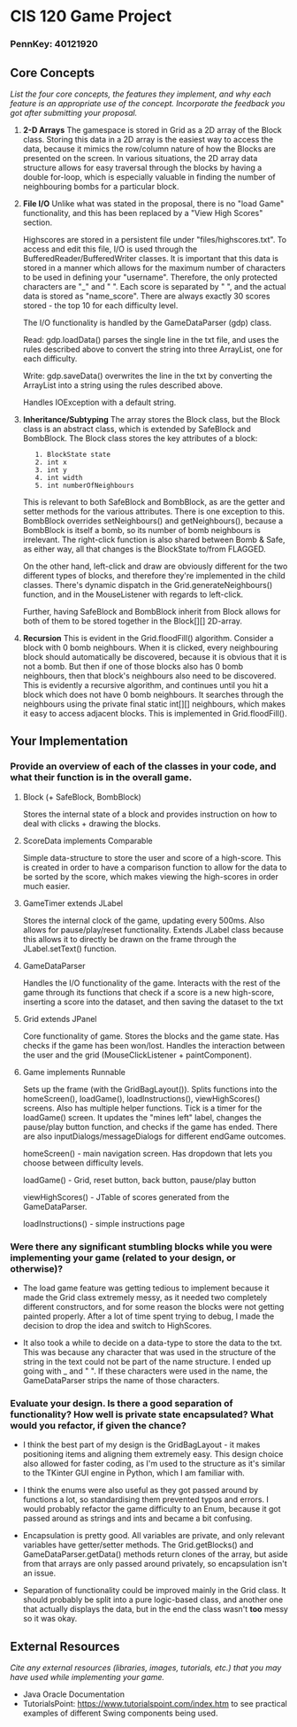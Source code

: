 # CIS 120 Game Project
### PennKey: 40121920

## **Core Concepts**

*List the four core concepts, the features they implement, and why each feature is an appropriate use of the concept. Incorporate the feedback you got after submitting your proposal.*

  1. **2-D Arrays**
        The gamespace is stored in Grid as a 2D array of the Block class. Storing this data in
        a 2D array is the easiest way to access the data, because it mimics the row/column
        nature of how the Blocks are presented on the screen. In various situations, the 2D
        array data structure allows for easy traversal through the blocks by having a double
        for-loop, which is especially valuable in finding the number of neighbouring bombs
        for a particular block. 

  2. **File I/O**
        Unlike what was stated in the proposal, there is no "load Game" functionality, and this
        has been replaced by a "View High Scores" section.
  
        Highscores are stored in a persistent file under "files/highscores.txt". To access and 
        edit this file, I/O is used through the BufferedReader/BufferedWriter classes. It is
        important that this data is stored in a manner which allows for the maximum number
        of characters to be used in defining your "username". Therefore, the only protected
        characters are "_" and " ". Each score is separated by " ", and the actual data is
        stored as "name_score". There are always exactly 30 scores stored - the top 10 for
        each difficulty level. 
            
        The I/O functionality is handled by the GameDataParser (gdp) class. 
        
        Read: gdp.loadData() parses the single line in the txt file, and uses the rules described
        above to convert the string into three ArrayList<ScoreData>, one for each difficulty.
        
        Write: gdp.saveData() overwrites the line in the txt by converting the ArrayList<ScoreData>
        into a string using the rules described above. 
        
        Handles IOException with a default string. 

  3. **Inheritance/Subtyping**
        The array stores the Block class, but the Block class is an abstract class, which is
        extended by SafeBlock and BombBlock. The Block class stores the key attributes of a block:

            1. BlockState state
            2. int x
            3. int y
            4. int width
            5. int numberOfNeighbours
        This is relevant to both SafeBlock and BombBlock, as are the getter and setter methods for
        the various attributes. There is one exception to this. BombBlock overrides setNeighbours()
        and getNeighbours(), because a BombBlock is itself a bomb, so its number of bomb neighbours
        is irrelevant. The right-click function is also shared between Bomb & Safe, as either way,
        all that changes is the BlockState to/from FLAGGED. 
        
        On the other hand, left-click and draw are obviously different for the two different types
        of blocks, and therefore they're implemented in the child classes. There's dynamic dispatch
        in the Grid.generateNeighbours() function, and in the MouseListener with regards to left-click.
        
        Further, having SafeBlock and BombBlock inherit from Block allows for both of them to be stored
        together in the Block[][] 2D-array.

  4. **Recursion**
        This is evident in the Grid.floodFill() algorithm. Consider a block with 0 bomb neighbours. When 
        it is clicked, every neighbouring block should automatically be discovered, because it is obvious
        that it is not a bomb. But then if one of those blocks also has 0 bomb neighbours, then that 
        block's neighbours also need to be discovered. This is evidently a recursive algorithm, and 
        continues until you hit a block which does not have 0 bomb neighbours. It searches through the 
        neighbours using the private final static int[][] neighbours, which makes it easy to access 
        adjacent blocks. This is implemented in Grid.floodFill().

## **Your Implementation**

### Provide an overview of each of the classes in your code, and what their function is in the overall game.

1. Block (+ SafeBlock, BombBlock)

    Stores the internal state of a block and provides instruction on how to deal with clicks + 
    drawing the blocks.
2. ScoreData implements Comparable<ScoreData>

    Simple data-structure to store the user and score of a high-score. This is created in order to 
    have a comparison function to allow for the data to be sorted by the score, which makes viewing
    the high-scores in order much easier.
3. GameTimer extends JLabel

    Stores the internal clock of the game, updating every 500ms. Also allows for pause/play/reset
    functionality. Extends JLabel class because this allows it to directly be drawn on the frame 
    through the JLabel.setText() function.
4. GameDataParser 

    Handles the I/O functionality of the game. Interacts with the rest of the game through its
    functions that check if a score is a new high-score, inserting a score into the dataset, and
    then saving the dataset to the txt
5. Grid extends JPanel

    Core functionality of game. Stores the blocks and the game state. Has checks if the game has been
    won/lost. Handles the interaction between the user and the grid (MouseClickListener + 
    paintComponent). 
6. Game implements Runnable

    Sets up the frame (with the GridBagLayout()). Splits functions into the homeScreen(), loadGame(),
    loadInstructions(), viewHighScores() screens. Also has multiple helper functions. Tick is a timer
    for the loadGame() screen. It updates the "mines left" label, changes the pause/play button function,
    and checks if the game has ended. There are also inputDialogs/messageDialogs for different endGame
    outcomes. 
    
    homeScreen() - main navigation screen. Has dropdown that lets you choose between difficulty levels. 

    loadGame() - Grid, reset button, back button, pause/play button

    viewHighScores() - JTable of scores generated from the GameDataParser.

    loadInstructions() - simple instructions page
        


### Were there any significant stumbling blocks while you were implementing your game (related to your design, or otherwise)?
    
- The load game feature was getting tedious to implement because it made the Grid class extremely messy, as
    it needed two completely different constructors, and for some reason the blocks were not getting 
    painted properly. After a lot of time spent trying to debug, I made the decision to drop the idea and switch
    to HighScores. 
    
- It also took a while to decide on a data-type to store the data to the txt. This was because any character
    that was used in the structure of the string in the text could not be part of the name structure. I ended
    up going with _ and " ". If these characters were used in the name, the GameDataParser strips the name of
    those characters.


### Evaluate your design. Is there a good separation of functionality? How well is private state encapsulated? What would you refactor, if given the chance?
        
- I think the best part of my design is the GridBagLayout - it makes positioning items and aligning them
    extremely easy. This design choice also allowed for faster coding, as I'm used to the structure as it's
    similar to the TKinter GUI engine in Python, which I am familiar with.
    
- I think the enums were also useful as they got passed around by functions a lot, so standardising them
    prevented typos and errors. I would probably refactor the game difficulty to an Enum, because it got
    passed around as strings and ints and became a bit confusing.
    
- Encapsulation is pretty good. All variables are private, and only relevant variables have getter/setter
    methods. The Grid.getBlocks() and GameDataParser.getData() methods return clones of the array, but aside
    from that arrays are only passed around privately, so encapsulation isn't an issue. 
    
- Separation of functionality could be improved mainly in the Grid class. It should probably be split into 
    a pure logic-based class, and another one that actually displays the data, but in the end the class wasn't
    **too** messy so it was okay. 


## **External Resources**

*Cite any external resources (libraries, images, tutorials, etc.) that you may have used while implementing your game.*
- Java Oracle Documentation
- TutorialsPoint: https://www.tutorialspoint.com/index.htm to see practical examples of different
    Swing components being used. 
    

